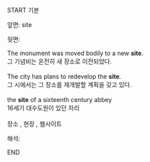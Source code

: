 START
기본

앞면:
site


뒷면:
<div>The monument was moved bodily to a new <strong>site</strong>. </div><div><div>그 기념비는 온전히 새 장소로 이전되었다.</div></div><div><br></div><div><div>The city has plans to redevelop the <strong>site</strong>. </div><div><div>그 시에서는 그 장소를 재개발할 계획을 갖고 있다.</div></div></div><div><br></div><div><div>the <strong>site</strong> of a sixteenth century abbey </div><div><div>16세기 대수도원이 있던 자리</div></div></div><div><br></div><div>장소 , 현장 , 웹사이트</div>


해석:
<!--ID: 1746614454688-->
END